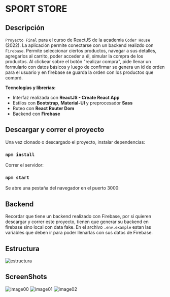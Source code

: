 # SPORT STORE

## Descripción

`Proyecto Final` para el curso de ReactJS de la academia `Coder House` (2022).
La aplicación permite conectarse con un backend realizdo con `Firebase`.
Permite seleccionar ciertos productos, navegar a sus detalles, agregarlos al carrito, poder acceder a él, simular la compra de los productos.
Al clickear sobre el botón "realizar compra", pide llenar un formulario con datos básicos y luego de confirmar
se genera un id de orden para el usuario y en firebase se guarda la orden con los productos que compró.

**Tecnologías y librerías:**

- Interfaz realizada con **ReactJS - Create React App**
- Estilos con **Bootstrap**, **Material-UI** y preprocesador **Sass**
- Ruteo con **React Router Dom**
- Backend con **Firebase**

## Descargar y correr el proyecto

Una vez clonado o descargado el proyecto, instalar dependencias:

### `npm install`

Correr el servidor:

### `npm start`

Se abre una pestaña del navegador en el puerto 3000:



## Backend

Recordar que tiene un backend realizado con Firebase, por si quieren descargar y correr este proyecto, tienen que generar su backend en firebase sino local con data fake.
En el archivo `.env.example` estan las variables que deben ir para poder llenarlas con sus datos de Firebase.

## Estructura

![estructura](https://user-images.githubusercontent.com/44064190/95280201-d4657680-082a-11eb-90e4-70e061f2b7ec.png)

## ScreenShots

![image00](https://user-images.githubusercontent.com/44064190/95280208-d7f8fd80-082a-11eb-9631-b398a159ef87.png)
![image01](https://user-images.githubusercontent.com/44064190/95280213-da5b5780-082a-11eb-99e4-80db89dc2abb.png)
![image02](https://user-images.githubusercontent.com/44064190/95280215-db8c8480-082a-11eb-9611-b72f2d175a98.png)

